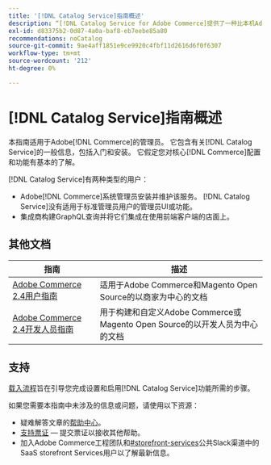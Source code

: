```yaml
---
title: '[!DNL Catalog Service]指南概述'
description: “[!DNL Catalog Service for Adobe Commerce]提供了一种比本机Adobe Commerce GraphQL查询更快检索产品显示页和产品列表页内容的方法。”
exl-id: d83375b2-0d87-4a0a-baf8-eb7eebe85a80
recommendations: noCatalog
source-git-commit: 9ae4aff1851e9ce9920c4fbf11d2616d6f0f6307
workflow-type: tm+mt
source-wordcount: '212'
ht-degree: 0%

---
```


# [!DNL Catalog Service]指南概述

本指南适用于Adobe[!DNL Commerce]的管理员。 它包含有关[!DNL Catalog Service]的一般信息，包括入门和安装。 它假定您对核心[!DNL Commerce]配置和功能有基本的了解。

[!DNL Catalog Service]有两种类型的用户：

* Adobe[!DNL Commerce]系统管理员安装并维护该服务。 [!DNL Catalog Service]没有适用于标准管理员用户的管理员UI或功能。
* 集成商构建GraphQL查询并将它们集成在使用前端客户端的店面上。

## 其他文档

| 指南 | 描述 |
|------ | ----------- |
| [Adobe Commerce 2.4用户指南](https://experienceleague.adobe.com/docs/commerce.html) | 适用于Adobe Commerce和Magento Open Source的以商家为中心的文档 |
| [Adobe Commerce 2.4开发人员指南](https://developer.adobe.com/commerce/docs) | 用于构建和自定义Adobe Commerce或Magento Open Source的以开发人员为中心的文档 |

## 支持

[载入流程](https://experienceleague.adobe.com/docs/commerce-merchant-services/catalog-service/installation.html)旨在引导您完成设置和启用[!DNL Catalog Service]功能所需的步骤。

如果您需要本指南中未涉及的信息或问题，请使用以下资源：

* 疑难解答文章的[帮助中心](https://experienceleague.adobe.com/docs/commerce-knowledge-base/kb/overview.html)。
* [支持票证](https://experienceleague.adobe.com/docs/commerce-knowledge-base/kb/help-center-guide/magento-help-center-user-guide.html#submit-ticket) — 提交票证以接收其他帮助。
* 加入Adobe Commerce工程团队和[#storefront-services](https://magentocommeng.slack.com/archives/C03HVPG8RS4)公共Slack渠道中的SaaS storefront Services用户以了解最新信息。
